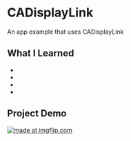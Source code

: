 # CADisplayLink
An app example that uses CADisplayLink

## What I Learned
*
*
*
*

## Project Demo
<a href="https://imgflip.com/gif/2tlojx"><img src="https://i.imgflip.com/2tlojx.gif" title="made at imgflip.com"/></a>

